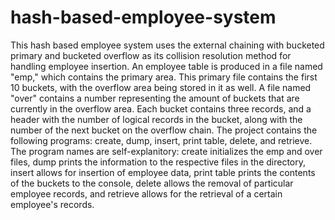 hash-based-employee-system
==========================

This hash based employee system uses the external chaining with bucketed primary and bucketed overflow as its collision resolution method for handling employee insertion.   An employee table is produced in a file named "emp," which contains the primary area. This primary file contains the first 10 buckets, with the overflow area being stored in it as well. A file named "over" contains a number representing the amount of buckets that are currently in the overflow area. Each bucket contains three records, and a header with the number of logical records in the bucket, along with the number of the next bucket on the overflow chain.  The project contains the following programs: create, dump, insert, print table, delete, and retrieve. The program names are self-explanitory: create initializes the emp and over files, dump prints the information to the respective files in the directory, insert allows for insertion of employee data, print table prints the contents of the buckets to the console, delete allows the removal of particular employee records, and retrieve allows for the retrieval of a certain employee's records. 

